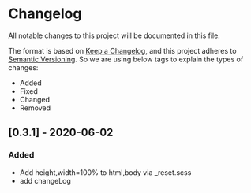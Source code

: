 
# Changelog
All notable changes to this project will be documented in this file.

The format is based on [Keep a Changelog](https://keepachangelog.com/en/1.0.0/),
and this project adheres to [Semantic Versioning](https://semver.org/spec/v2.0.0.html).
 So we are using below tags to explain the types of changes: 
- Added
- Fixed
- Changed
- Removed
## [0.3.1] - 2020-06-02
### Added
- Add height,width=100% to html,body via _reset.scss
- add changeLog